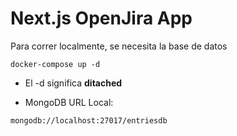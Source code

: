 # Next.js OpenJira App

Para correr localmente, se necesita la base de datos

```
docker-compose up -d

```

* El -d significa __ditached__

* MongoDB URL Local:
```
mongodb://localhost:27017/entriesdb

```


